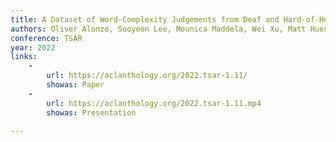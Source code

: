 ```yaml
---
title: A Dataset of Word-Complexity Judgements from Deaf and Hard-of-Hearing Adults for Text Simplification
authors: Oliver Alonzo, Sooyeon Lee, Mounica Maddela, Wei Xu, Matt Huenerfauth
conference: TSAR
year: 2022
links:
    -
        url: https://aclanthology.org/2022.tsar-1.11/
        showas: Paper
    -
        url: https://aclanthology.org/2022.tsar-1.11.mp4
        showas: Presentation
   
---
```

